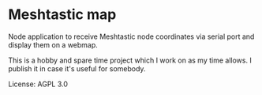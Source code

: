 # Meshtastic map
Node application to receive Meshtastic node coordinates via serial port and display them on a webmap.

This is a hobby and spare time project which I work on as my time allows. I publish it in case it's useful for somebody.

License: AGPL 3.0
